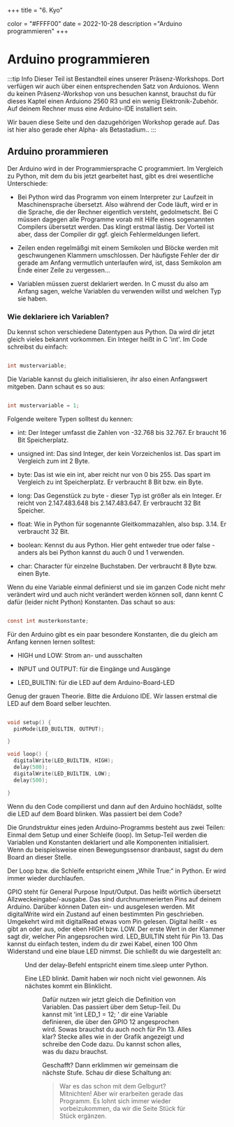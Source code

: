 +++
title = "6. Kyo"

color = "#FFFF00"
date = 2022-10-28
description ="Arduino programmieren"
+++

<script lang="ts">
    import Button from '$lib/components/Button.svelte';
    import Figure from '$lib/components/Figure.svelte';
    import UserRectangle from "phosphor-svelte/lib/UserRectangle";
</script>

# Arduino programmieren

:::tip Info
Dieser Teil ist Bestandteil eines unserer Präsenz-Workshops. Dort verfügen wir auch über einen entsprechenden Satz von Arduionos. Wenn du keinen Präsenz-Workshop von uns besuchen kannst, brauchst du für dieses Kaptel einen Arduiono 2560 R3 und ein wenig Elektronik-Zubehör. Auf deinem Rechner muss eine Arduino-IDE installiert sein.

Wir bauen diese Seite und den dazugehörigen Workshop gerade auf. Das ist hier also gerade eher Alpha- als Betastadium..
:::

## Arduino prorammieren

Der Arduino wird in der Programmiersprache C programmiert. Im Vergleich zu Python, mit dem du bis jetzt gearbeitet hast, gibt es drei wesentliche Unterschiede:

- Bei Python wird das Programm von einem Interpreter zur Laufzeit in Maschinensprache übersetzt. Also während der Code läuft, wird er in die Sprache, die der Rechner eigentlich versteht, gedolmetscht. Bei C müssen dagegen alle Programme vorab mit Hilfe eines sogenannten Compilers übersetzt werden. Das klingt erstmal lästig. Der Vorteil ist aber, dass der Compiler dir ggf. gleich Fehlermeldungen liefert.

- Zeilen enden regelmäßgi mit einem Semikolen und Blöcke werden mit geschwungenen Klammern umschlossen. Der häufigste Fehler der dir gerade am Anfang vermutlich unterlaufen wird, ist, dass Semikolon am Ende einer Zeile zu vergessen...

- Variablen müssen zuerst deklariert werden. In C musst du also am Anfang sagen, welche Variablen du verwenden willst und welchen Typ sie haben.

### Wie deklariere ich Variablen?

Du kennst schon verschiedene Datentypen aus Python. Da wird dir jetzt gleich vieles bekannt vorkommen. Ein Integer heißt in C 'int'. Im Code schreibst du einfach:

```c

int mustervariable;

```

Die Variable kannst du gleich initialisieren, ihr also einen Anfangswert mitgeben. Dann schaut es so aus:

```c

int mustervariable = 1;

```

Folgende weitere Typen solltest du kennen:

- int: Der Integer umfasst die Zahlen von -32.768 bis 32.767. Er braucht 16 Bit Speicherplatz.

- unsigned int: Das sind Integer, der kein Vorzeichenlos ist. Das spart im Vergleich zum int 2 Byte.

- byte: Das ist wie ein int, aber reicht nur von 0 bis 255. Das spart im Vergleich zu int Speicherplatz. Er verbraucht 8 Bit bzw. ein Byte.

- long: Das Gegenstück zu byte - dieser Typ ist größer als ein Integer. Er reicht von 2.147.483.648 bis 2.147.483.647. Er verbraucht 32 Bit Speicher.

- float: Wie in Python für sogenannte Gleitkommazahlen, also bsp. 3.14. Er verbraucht 32 Bit.

- boolean: Kennst du aus Python. Hier geht entweder true oder false - anders als bei Python kannst du auch 0 und 1 verwenden.

- char: Character für einzelne Buchstaben. Der verbraucht 8 Byte bzw. einen Byte.

Wenn du eine Variable einmal definierst und sie im ganzen Code nicht mehr verändert wird und auch nicht verändert werden können soll, dann kennt C dafür (leider nicht Python) Konstanten. Das schaut so aus:

```c

const int musterkonstante;

```

Für den Arduino gibt es ein paar besondere Konstanten, die du gleich am Anfang kennen lernen solltest:

- HIGH und LOW: Strom an- und ausschalten

- INPUT und OUTPUT: für die Eingänge und Ausgänge

- LED_BUILTIN: für die LED auf dem Arduino-Board-LED

Genug der grauen Theorie. Bitte die Arduiono IDE. Wir lassen erstmal die LED auf dem Board selber leuchten.

```c

void setup() {
  pinMode(LED_BUILTIN, OUTPUT);

}

void loop() {
  digitalWrite(LED_BUILTIN, HIGH);
  delay(500);
  digitalWrite(LED_BUILTIN, LOW);
  delay(500);

}

```

Wenn du den Code compilierst und dann auf den Arduino hochlädst, sollte die LED auf dem Board blinken. Was passiert bei dem Code?

Die Grundstruktur eines jeden Arduino-Programms besteht aus zwei Teilen: Einmal dem Setup und einer Schleife (loop). Im Setup-Teil werden die Variablen und Konstanten deklariert und alle Komponenten initialisiert. Wenn du beispielsweise einen Bewegungssensor dranbaust, sagst du dem Board an dieser Stelle.

Der Loop bzw. die Schleife entspricht einem „While True:“ in Python. Er wird immer wieder durchlaufen.

GPIO steht für General Purpose Input/Output. Das heißt wörtlich übersetzt Allzweckeingabe/-ausgabe. Das sind durchnummerierten Pins auf deinem Arduino. Darüber können Daten ein- und ausgelesen werden. Mit digitalWrite wird ein Zustand auf einen bestimmten Pin geschrieben. Umgekehrt wird mit digitalRead etwas vom Pin gelesen. Digital heißt - es gibt an oder aus, oder eben HIGH bzw. LOW. Der erste Wert in der Klammer sagt dir, welcher Pin angepsrochen wird. LED_BUILTIN steht für Pin 13. Das kannst du einfach testen, indem du dir zwei Kabel, einen 100 Ohm Widerstand und eine blaue LED nimmst. Die schließt du wie dargestellt an:

<Figure src="/images/arduino/one_LED.svg" alt="eine LED" />

Und der delay-Befehl entspricht einem time.sleep unter Python.

Eine LED blinkt. Damit haben wir noch nicht viel gewonnen. Als nächstes kommt ein Blinklicht.

<Figure src="/images/arduino/two_LED.svg" alt="zwei LEDs" />

Dafür nutzen wir jetzt gleich die Definition von Variablen. Das passiert über dem Setup-Teil. Du kannst mit 'int LED_1 = 12; ' dir eine Variable definieren, die über den GPIO 12 angesprochen wird. Sowas brauchst du auch noch für Pin 13. Alles klar? Stecke alles wie in der Grafik angezeigt und schreibe den Code dazu. Du kannst schon alles, was du dazu brauchst.

Geschafft? Dann erklimmen wir gemeinsam die nächste Stufe. Schau dir diese Schaltung an:

> War es das schon mit dem Gelbgurt? Mitnichten! Aber wir erarbeiten gerade das Programm. Es lohnt sich immer wieder
> vorbeizukommen, da wir die Seite Stück für Stück ergänzen.
